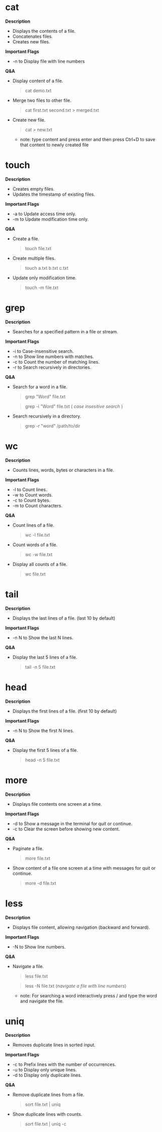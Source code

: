 # cat

**Description**
 - Displays the contents of a file.
 - Concatenates files.
 - Creates new files.

**Important Flags**
 - -n to Display file with line numbers

**Q&A**
- Display content of a file.
  
  > cat demo.txt
- Merge two files to other file.
  
  > cat first.txt second.txt > merged.txt
- Create new file.
  
  > cat > new.txt
   - note: type content and press enter and then press Ctrl+D to save that content to newly created file




# touch

**Description**
 - Creates empty files.
 - Updates the timestamp of existing files.
   
**Important Flags**
 - -a to Update access time only.
 - -m to Update modification time only.

**Q&A**
 - Create a file.

   > touch file.txt
 - Create multiple files.

   > touch a.txt b.txt c.txt
 - Update only modification time.

   > touch -m file.txt




# grep

**Description**
 - Searches for a specified pattern in a file or stream.

**Important Flags**
 - -i to Case-insensitive search.
 - -n to Show line numbers with matches.
 - -c to Count the number of matching lines.
 - -r to Search recursively in directories.

**Q&A**
 - Search for a word in a file.

   > grep "Word" file.txt
   
   > grep -i "Word" file.txt   ( _case insesitive search_ )
 - Search recursively in a directory.

   > grep -r "word" /path/to/dir




# wc

**Description**
 - Counts lines, words, bytes or characters in a file.

**Important Flags**
 - -l to Count lines.
 - -w to Count words.
 - -c to Count bytes.
 - -m to Count characters.

**Q&A**
 - Count lines of a file.

   > wc -l file.txt
 - Count words of a file.

   > wc -w file.txt
 - Display all counts of a file.

   > wc file.txt




# tail

**Description**
 - Displays the last lines of a file. (last 10 by default)

**Important Flags**
 - -n N to Show the last N lines.

**Q&A**
 - Display the last 5 lines of a file.

   > tail -n 5 file.txt




# head

**Description**
 - Displays the first lines of a file. (first 10 by default)

**Important Flags**
 - -n N to Show the first N lines.

**Q&A**
 - Display the first 5 lines of a file.

   > head -n 5 file.txt




# more

**Description**
 - Displays file contents one screen at a time.

**Important Flags**
 - -d to Show a message in the terminal for quit or continue.
 - -c to Clear the screen before showing new content.

**Q&A**
 - Paginate a file.

   > more file.txt
 - Show content of a file one screen at a time with messages for quit or continue.

   > more -d file.txt




# less

**Description**
 - Displays file content, allowing navigation (backward and forward).

**Important Flags**
 - -N to Show line numbers.

**Q&A**
 - Navigate a file.

   > less file.txt

   > less -N file.txt  (_navigate a file with line numbers_)

    - note: For searching a word interactively press / and type the word and navigate the file.




# uniq

**Description**
 - Removes duplicate lines in sorted input.

**Important Flags**
 - -c to Prefix lines with the number of occurrences.
 - -u to Display only unique lines.
 - -d to Display only duplicate lines.

**Q&A**
 - Remove duplicate lines from a file.

   > sort file.txt | uniq
 - Show duplicate lines with counts.

   > sort file.txt | uniq -c
